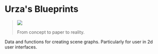 Urza's Blueprints
=================
> <img src="https://raw2.github.com/schell/urzas-toolbox/master/assets/blueprints.jpg" />
>
> From concept to paper to reality.

Data and functions for creating scene graphs. Particularly for user in 2d user 
interfaces.
